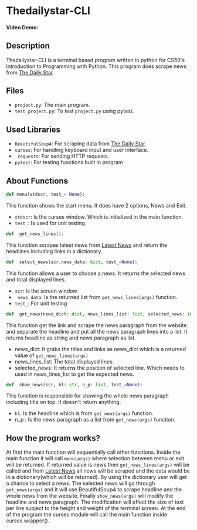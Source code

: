 # Thedailystar-CLI
#### Video Demo: <URL>

## Description
Thedailystar-CLI is a terminal based program written in python for CS50's Introduction to Programming with Python. This program does scrape news from [The Daily Star](https://www.thedailystar.net/)

## Files
- ```project.py```: The main program.
- ```test_project.py```: To test ```project.py``` using pytest.


## Used Libraries
-  ```BeautifulSoup4```: For scraping data from [The Daily Star](https://www.thedailystar.net/).
-  ```curses```: For handling keyboard input and user interface.
-  ``` requests```: For sending HTTP requests.
-  ```pytest```:  For testing functions built in program
## About Functions
```python
def menu(stdscr, test_= None):
```
This function shows the start menu. It does have 2 options, News and Exit.


- ```stdscr```: Is the curses window. Which is initialized in the main function.
-  ``test_``: Is used for unit testing.

```python
def  get_news_lines():
```
This function scrapes latest news from [Latest News](https://www.thedailystar.net/todays-news) and return the headlines including links in a dictionary.

```python
def  select_news(scr,news_data: dict, test_=None):
```
This function allows a user to choose a news.  It returns the selected news and total displayed lines.

- ```scr```: Is the screen window.
- ``` news_data```:  Is the returned list from ```get_news_lines(args)``` function.
- ```test_```: For unit testing

```python
def  get_news(news_dict: dict, news_lines_list: list, selected_news: int):
```
This function get the link and scrape the news paragraph from the website. and separate the headline and put all the news paragraph lines into a list. It returns headline as string and news paragraph as list.

- news_dict: It grabs the titles and links as news_dict which is a returned value of ```get_news_lines(args)```
- news_lines_list: The total displayed lines.
- selected_news: It returns the position of selected line. Which needs to used in news_lines_list to get the expected news.
```python
def  show_news(scr, hl: str, n_p: list, test_=None):
```
This function is responsible for showing the whole news paragraph including title on top. It doesn't return anything.

- ```hl```: Is the headline which is from ```get_news(args)``` function.
- n_p : Is the news paragraph as a list from ```get_news(args)``` function.

## How the program works?
At first the main function will sequentially call other functions. Inside the main function it will call ```menu(args)``` where selection between menu or exit will be returned. If returned value is news then ```get_news_lines(args)```  will be called and from [Latest News](https://www.thedailystar.net/todays-news) all news will be scraped and the data would be in a dictionary(which will be returned). By using the dictionary user will get a chance to select a news. The selected news will go through ```get_news(args)``` and it will use BeautifulSoup4 to scrape headline and the whole news from the website. Finally ```show_news(args)``` will modify the headline and news paragraph. The modification will effect the size of text per line subject to the height and weight of the terminal screen. At the end of the program the curses module will call the main function inside curses.wrapper().